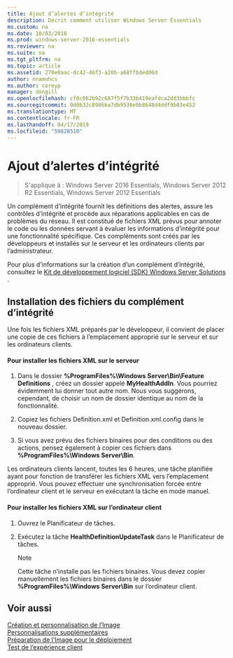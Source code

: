 ```yaml
---
title: Ajout d’alertes d’intégrité
description: Décrit comment utiliser Windows Server Essentials
ms.custom: na
ms.date: 10/03/2016
ms.prod: windows-server-2016-essentials
ms.reviewer: na
ms.suite: na
ms.tgt_pltfrm: na
ms.topic: article
ms.assetid: 270e0aac-dc42-46f3-a20b-a68ffbded06d
author: nnamuhcs
ms.author: coreyp
manager: dongill
ms.openlocfilehash: cf0c062b92c687f5f7b33b419eafdca2dd3bbbfc
ms.sourcegitcommit: 0d0b32c8986ba7db9536e0b8648d4ddf9b03e452
ms.translationtype: MT
ms.contentlocale: fr-FR
ms.lasthandoff: 04/17/2019
ms.locfileid: "59828510"
---
```

# <a name="add-health-alerts"></a>Ajout d’alertes d’intégrité

>S'applique à : Windows Server 2016 Essentials, Windows Server 2012 R2 Essentials, Windows Server 2012 Essentials

Un complément d’intégrité fournit les définitions des alertes, assure les contrôles d’intégrité et procède aux réparations applicables en cas de problèmes du réseau. Il est constitué de fichiers XML prévus pour annoter le code ou les données servant à évaluer les informations d’intégrité pour une fonctionnalité spécifique. Ces compléments sont créés par les développeurs et installés sur le serveur et les ordinateurs clients par l’administrateur.  
  
 Pour plus d’informations sur la création d’un complément d’intégrité, consultez le [Kit de développement logiciel (SDK) Windows Server Solutions](https://go.microsoft.com/fwlink/?LinkID=248648) .  
  
## <a name="installing-health-add-in-files"></a>Installation des fichiers du complément d’intégrité  
 Une fois les fichiers XML préparés par le développeur, il convient de placer une copie de ces fichiers à l’emplacement approprié sur le serveur et sur les ordinateurs clients.  
  
#### <a name="to-install-the-xml-files-on-the-server"></a>Pour installer les fichiers XML sur le serveur  
  
1.  Dans le dossier **%ProgramFiles%\Windows Server\Bin\Feature Definitions** , créez un dossier appelé **MyHealthAddIn**. Vous pourriez évidemment lui donner tout autre nom. Nous vous suggérons, cependant, de choisir un nom de dossier identique au nom de la fonctionnalité.  
  
2.  Copiez les fichiers Definition.xml et Definition.xml.config dans le nouveau dossier.  
  
3.  Si vous avez prévu des fichiers binaires pour des conditions ou des actions, pensez également à copier ces fichiers dans **%ProgramFiles%\Windows Server\Bin**.  
  
 Les ordinateurs clients lancent, toutes les 6 heures, une tâche planifiée ayant pour fonction de transférer les fichiers XML vers l’emplacement approprié. Vous pouvez effectuer une synchronisation forcée entre l’ordinateur client et le serveur en exécutant la tâche en mode manuel.  
  
#### <a name="to-install-the-xml-files-on-the-client-computer"></a>Pour installer les fichiers XML sur l’ordinateur client  
  
1.  Ouvrez le Planificateur de tâches.  
  
2.  Exécutez la tâche **HealthDefinitionUpdateTask** dans le Planificateur de tâches.  
  
    > [!NOTE]
    >  Cette tâche n’installe pas les fichiers binaires. Vous devez copier manuellement les fichiers binaires dans le dossier **%ProgramFiles%\Windows Server\Bin** sur l’ordinateur client.  
  
## <a name="see-also"></a>Voir aussi  
 [Création et personnalisation de l’Image](Creating-and-Customizing-the-Image.md)   
 [Personnalisations supplémentaires](Additional-Customizations.md)   
 [Préparation de l’Image pour le déploiement](Preparing-the-Image-for-Deployment.md)   
 [Test de l’expérience client](Testing-the-Customer-Experience.md)